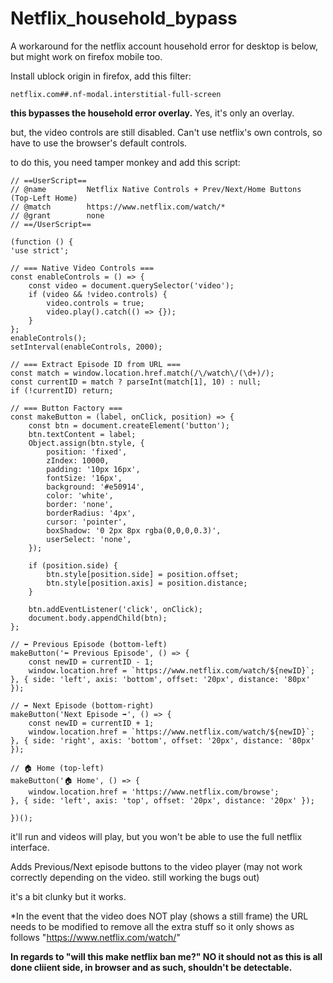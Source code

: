 # Netflix_household_bypass
A workaround for the netflix account household error
for desktop is below, but might work on firefox mobile too. 


Install ublock origin in firefox, add this filter: 

    netflix.com##.nf-modal.interstitial-full-screen

**this bypasses the household error overlay.** Yes, it's only an overlay.

but, the video controls are still disabled. Can't use netflix's own controls, so have to use the browser's default controls. 

to do this, you need tamper monkey and add this script:

    // ==UserScript==
    // @name         Netflix Native Controls + Prev/Next/Home Buttons (Top-Left Home)
    // @match        https://www.netflix.com/watch/*
    // @grant        none
    // ==/UserScript==

    (function () {
    'use strict';

    // === Native Video Controls ===
    const enableControls = () => {
        const video = document.querySelector('video');
        if (video && !video.controls) {
            video.controls = true;
            video.play().catch(() => {});
        }
    };
    enableControls();
    setInterval(enableControls, 2000);

    // === Extract Episode ID from URL ===
    const match = window.location.href.match(/\/watch\/(\d+)/);
    const currentID = match ? parseInt(match[1], 10) : null;
    if (!currentID) return;

    // === Button Factory ===
    const makeButton = (label, onClick, position) => {
        const btn = document.createElement('button');
        btn.textContent = label;
        Object.assign(btn.style, {
            position: 'fixed',
            zIndex: 10000,
            padding: '10px 16px',
            fontSize: '16px',
            background: '#e50914',
            color: 'white',
            border: 'none',
            borderRadius: '4px',
            cursor: 'pointer',
            boxShadow: '0 2px 8px rgba(0,0,0,0.3)',
            userSelect: 'none',
        });

        if (position.side) {
            btn.style[position.side] = position.offset;
            btn.style[position.axis] = position.distance;
        }

        btn.addEventListener('click', onClick);
        document.body.appendChild(btn);
    };

    // ⬅️ Previous Episode (bottom-left)
    makeButton('⬅️ Previous Episode', () => {
        const newID = currentID - 1;
        window.location.href = `https://www.netflix.com/watch/${newID}`;
    }, { side: 'left', axis: 'bottom', offset: '20px', distance: '80px' });

    // ➡️ Next Episode (bottom-right)
    makeButton('Next Episode ➡️', () => {
        const newID = currentID + 1;
        window.location.href = `https://www.netflix.com/watch/${newID}`;
    }, { side: 'right', axis: 'bottom', offset: '20px', distance: '80px' });

    // 🏠 Home (top-left)
    makeButton('🏠 Home', () => {
        window.location.href = 'https://www.netflix.com/browse';
    }, { side: 'left', axis: 'top', offset: '20px', distance: '20px' });

    })();


it'll run and videos will play, but you won't be able to use the full netflix interface. 

Adds Previous/Next episode buttons to the video player (may not work correctly depending on the video. still working the bugs out)

it's a bit clunky but it works.

*In the event that the video does NOT play (shows a still frame) the URL needs to be modified to remove all the extra stuff so it only shows as follows "https://www.netflix.com/watch/<insert video ID number here>"

****In  regards to "will this make netflix ban me?" NO it should not as this is all done cliient side, in browser and as such, shouldn't be detectable.****
